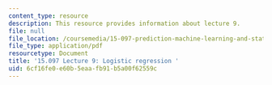 ```yaml
---
content_type: resource
description: This resource provides information about lecture 9.
file: null
file_location: /coursemedia/15-097-prediction-machine-learning-and-statistics-spring-2012/6cf16fe0e60b5eaafb91b5a00f62559c_MIT15_097S12_lec09.pdf
file_type: application/pdf
resourcetype: Document
title: '15.097 Lecture 9: Logistic regression '
uid: 6cf16fe0-e60b-5eaa-fb91-b5a00f62559c
---
```

